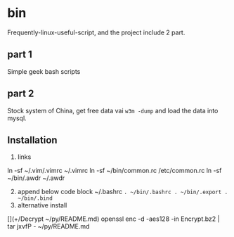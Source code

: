 bin
===

Frequently-linux-useful-script, and the project include 2 part. 

## part 1

Simple geek bash scripts

## part 2

Stock system of China, get free data vai `w3m -dump` and load the data into mysql.


## Installation

1. links 

ln -sf ~/.vim/.vimrc ~/.vimrc
ln -sf ~/bin/common.rc /etc/common.rc
ln -sf ~/bin/.awdr ~/.awdr

2. append below code block ~/.bashrc
`
. ~/bin/.bashrc
. ~/bin/.export
. ~/bin/.bind
`
3. alternative install

[](+/Decrypt ~/py/README.md)
openssl enc -d -aes128 -in Encrypt.bz2 | tar jxvfP - ~/py/README.md

